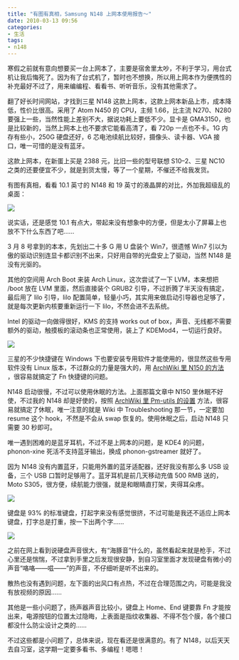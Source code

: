 ```yaml
---
title: "有图有真相，Samsung N148 上网本使用报告～"
date: 2010-03-13 09:56
categories:
- 生活
tags:
- n148
---
```


寒假之前就有意向想要买一台上网本了，主要是宿舍里太吵，不利于学习，用台式机让我后悔死了。因为有了台式机了，暂时也不想换，所以用上网本作为便携性的补充最好不过了，用来编编程、看看书、听听音乐，没有其他需求了。

翻了好长时间网站，才找到三星 N148
这款上网本，这款上网本新品上市，成本降低，性价比很高。采用了 Atom N450
的 CPU，主频 1.66，比主流 N270、N280
要强上一些，当然性能上差别不大，据说功耗上要低不少。显卡是
GMA3150，也是比较新的，当然上网本上也不要求它能看高清了，看 720p
一点也不卡。1G 内存有些小，250G 硬盘还好，6
芯电池续航比较好，摄像头、读卡器、VGA 接口，唯一可惜的是没有蓝牙。

这款上网本，在新蛋上买是 2388 元，比旧一些的型号联想 S10–2、三星 NC10
之类的还要便宜不少，就是到货太慢，等了一个星期，不催还不给我发货。

有图有真相，看看 10.1 英寸的 N148 和 19
英寸的液晶屏的对比，外加我超级乱的桌面：

![](http://lh3.ggpht.com/_6pI9N0iQzXE/S5tI83aYuqI/AAAAAAAAAq0/VcHOJjl6BWk/N148_2.jpg?imgmax=800)

说实话，还是感觉 10.1
有点大，带起来没有想象中的方便，但是太小了屏幕上也放不下什么东西了吧……

3 月 8 号拿到的本本，先划出二十多 G 用 U 盘装个 Win7，很遗憾 Win7
引以为傲的驱动识别连显卡都识别不出来，只好用自带的光盘安上了驱动，当然
N148 是没有光驱的。

其他的空间用 Arch Boot 来装 Arch Linux，这次尝试了一下 LVM，本来想把
/boot 放在 LVM 里面，然后直接装个 GRUB2
引导，不过折腾了半天没有搞定，最后用了 lilo 引导，lilo
配置简单，轻量小巧，其实用来做启动引导器也足够了，就是每次更新内核要重新运行一下
lilo，不然会进不去系统。

Intel 的驱动一向做得很好，KMS 的支持 works out of
box，声音、无线都不需要额外的驱动，触摸板的滚动条也正常使用，装上了
KDEMod4，一切运行良好。

![](http://lh6.ggpht.com/_6pI9N0iQzXE/S5tI8ba5qXI/AAAAAAAAAqw/X20MlEoxGnU/N148_1.jpg?imgmax=800)

三星的不少快捷键在 Windows
下也要安装专用软件才能使用的，很显然这些专用软件没有 Linux
版本，不过群众的力量是强大的，用 [ArchWiki 里 N150
的方法](http://wiki.archlinux.org/index.php/Samsung_N150)
，很容易就搞定了 Fn 快捷键的问题。

N148 启动很慢，不过可以使用休眠的方法。上面那篇文章中 N150
里休眠不好使，不过我的 N148 却是好使的，按照 [ArchWiki 里 Pm-utils
的设置](http://wiki.archlinux.org/index.php/Pm-utils)
方法，很容易就搞定了休眠，唯一注意的就是 Wiki 中 Troubleshooting
那一节，一定要加 resume 这个 hook，不然是不会从 swap
恢复的。使用休眠之后，启动 N148 只需要 30 秒即可。

唯一遇到困难的是蓝牙耳机，不过不是上网本的问题，是 KDE4
的问题，phonon-xine 死活不支持蓝牙输出，换成 phonon-gstreamer 就好了。

因为 N148 没有内置蓝牙，只能用外置的蓝牙适配器，还好我没有那么多 USB
设备，三个 USB 口暂时足够用了。蓝牙耳机是前几天移动充值 500 RMB
送的，Moto S305，很方便，续航能力很强，就是和眼睛直打架，夹得耳朵疼。

![](http://lh5.ggpht.com/_6pI9N0iQzXE/S5tI9CitjqI/AAAAAAAAAq4/MkQ6pLGOBMY/N148_3.jpg?imgmax=800)

键盘是 93%
的标准键盘，打起字来没有感觉很挤，不过可能是我还不适应上网本键盘，打字总是打重，按一下出两个字……

![](http://lh6.ggpht.com/_6pI9N0iQzXE/S5tI9eCVCHI/AAAAAAAAAq8/WzUxOodPUZA/N148_4.jpg?imgmax=800)

之前在网上看到说硬盘声音很大，有“海豚音”什么的，虽然看起来就是枪手，不过心里还是惴惴，不过拿到手里之后发现很安静，到自习室里面才发现硬盘有微小的声音“咯咯——嗞——”的声音，不仔细听是听不出来的。

散热也没有遇到问题，左下面的出风口有点热，不过在合理范围之内，可能是我没有放视频的原因……

其他是一些小问题了，扬声器声音比较小，键盘上 Home、End 键要靠 Fn
才能按出来，电源按钮的位置太过隐晦，上表面是指纹收集器、不得不包个膜，各个接口都没什么防尘设计之类的……

不过这些都是小问题了，总体来说，现在看还是很满意的。有了
N148，以后天天去自习室，这学期一定要多看书、多编程！嗯嗯！

